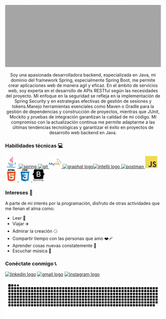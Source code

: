 ![Portada Github](banner.gif)

<p align=center>
Soy una apasionada desarrolladora backend, especializada en Java, mi dominio del framework Spring, especialmente Spring Boot, me permite crear aplicaciones web de manera agil y eficaz. En el ámbito de servicios web, soy experta en el desarrollo de APIs RESTful según las necesidades del proyecto. Mi enfoque en la seguridad se refleja en la implementación de Spring Security y en estrategias efectivas de gestión de sesiones y tokens.Manejo herramientas esenciales como Maven o Gradle para la gestión de dependencias y construcción de proyectos, mientras que JUnit, Mockito  y pruebas de integración garantizan la calidad de mi código.
Mi compromiso con la actualización continua me permite adaptarme a las últimas tendencias tecnológicas y garantizar el éxito en proyectos de desarrollo web backend en Java.
</p>
<h3 ">Habilidades técnicas 💻 </h3>
<p> </a> <a href="https://www.java.com" target="_blank" rel="noreferrer"> <img src="https://raw.githubusercontent.com/devicons/devicon/master/icons/java/java-original.svg" alt="java" width="40" height="40"/> </a><a href="https://spring.io/" target="_blank" rel="noreferrer"> <img src="https://www.vectorlogo.zone/logos/springio/springio-icon.svg" alt="spring" width="40" height="40"/> </a><a href="https://git-scm.com/" target="_blank" rel="noreferrer"> <img src="https://www.vectorlogo.zone/logos/git-scm/git-scm-icon.svg" alt="git" width="40" height="40"/> </a><a href="https://www.mysql.com/" target="_blank" rel="noreferrer"> <img src="https://raw.githubusercontent.com/devicons/devicon/master/icons/mysql/mysql-original-wordmark.svg" alt="mysql" width="40" height="40"/> </a><a href="https://graphql.org/"><img src="https://cdn.jsdelivr.net/gh/devicons/devicon/icons/graphql/graphql-plain.svg" with= "40" height="40" alt="graphql logo"/></a><a href="https://www.jetbrains.com/es-es/idea/"><img src="https://cdn.jsdelivr.net/gh/devicons/devicon/icons/intellij/intellij-original.svg" with="40" height="40" alt="intellij logo" /></a><a href="https://postman.com" target="_blank" rel="noreferrer"> <img src="https://www.vectorlogo.zone/logos/getpostman/getpostman-icon.svg" alt="postman" width="40" height="40"/> </a><a href="https://developer.mozilla.org/en-US/docs/Web/JavaScript" target="_blank" rel="noreferrer"> <img src="https://raw.githubusercontent.com/devicons/devicon/master/icons/javascript/javascript-original.svg" alt="javascript" width="40" height="40"/><a href="https://www.w3.org/html/" target="_blank" rel="noreferrer"> <img src="https://raw.githubusercontent.com/devicons/devicon/master/icons/html5/html5-original-wordmark.svg" alt="html5" width="40" height="40"/> </a><a href="https://www.w3schools.com/css/" target="_blank" rel="noreferrer"> <img src="https://raw.githubusercontent.com/devicons/devicon/master/icons/css3/css3-original-wordmark.svg" alt="css3" width="40" height="40"/> </a><a href="https://getbootstrap.com" target="_blank" rel="noreferrer"> <img src="https://raw.githubusercontent.com/devicons/devicon/master/icons/bootstrap/bootstrap-plain-wordmark.svg" alt="bootstrap" width="40" height="40"/> </a></p>

###

<h3>Intereses 🔌</h3>
<p>
  A parte de mi interés por la programación, disfruto de otras actividades que me llenan el alma como:
  <ul>
    <li>Leer 📖</li>
    <li>Viajar ✈️</li>
    <li>Admirar la creación 🌕 </li>
    <li>Compartir tiempo con las personas que amo ❤️‍🩹 </li>
    <li>Aprender cosas nuevas constatemente 📓</li>
    <li>Escuchar música 🎵</li>
  </ul>
</p>
<h3>Conéctate conmigo 📞</h3>
<p>
  <a href = "https://www.linkedin.com/in/mariany-l%C3%B3pez-s%C3%A1nchez-268a15209/"><img src="https://raw.githubusercontent.com/maurodesouza/profile-readme-generator/master/src/assets/icons/social/linkedin/default.svg" width="52" height="40" alt="linkedin logo"  /></a>
  <a href="mailto:marianylopezsanchez@gmail.com"><img src="https://raw.githubusercontent.com/maurodesouza/profile-readme-generator/master/src/assets/icons/social/gmail/default.svg" width="52" height="40" alt="gmail logo"  /></a>
  <a href= "https://www.instagram.com/mariany_lopez_/" ><img src="https://raw.githubusercontent.com/maurodesouza/profile-readme-generator/master/src/assets/icons/social/instagram/default.svg" width="52" height="40" alt="instagram logo" /></a>
</p>
<img src="https://raw.githubusercontent.com/MarianyLopez/MarianyLopez/output/snake.svg" alt="Snake animation" />
